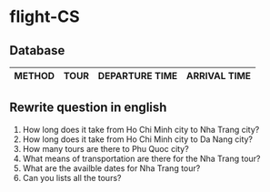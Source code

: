 # flight-CS
## Database
METHOD | TOUR | DEPARTURE TIME | ARRIVAL TIME
--- | --- | --- | --- |
## Rewrite question in english
1. How long does it take from Ho Chi Minh city to Nha Trang city?
2. How long does it take from Ho Chi Minh city to Da Nang city?
3. How many tours are there to Phu Quoc city?
4. What means of transportation are there for the Nha Trang tour?
5. What are the availble dates for Nha Trang tour?
6. Can you lists all the tours?